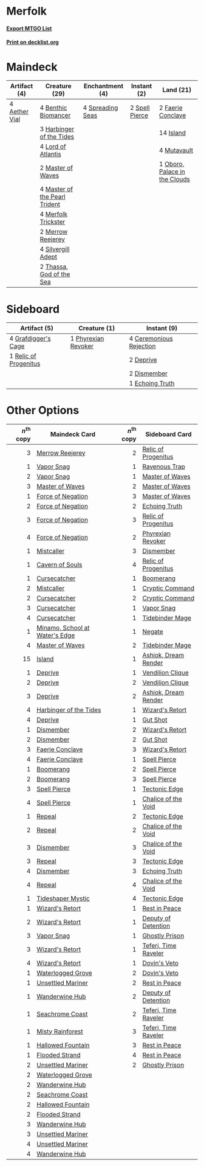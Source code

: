 # Merfolk

#### [Export MTGO List](../collection/Merfolk/Merfolk.txt)
#### [Print on decklist.org](http://decklist.org/?deckmain=4%09Aether%20Vial%0A4%09Benthic%20Biomancer%0A2%09Faerie%20Conclave%0A3%09Harbinger%20of%20the%20Tides%0A14%09Island%0A4%09Lord%20of%20Atlantis%0A2%09Master%20of%20Waves%0A4%09Master%20of%20the%20Pearl%20Trident%0A4%09Merfolk%20Trickster%0A2%09Merrow%20Reejerey%0A4%09Mutavault%0A1%09Oboro,%20Palace%20in%20the%20Clouds%0A4%09Silvergill%20Adept%0A2%09Spell%20Pierce%0A4%09Spreading%20Seas%0A2%09Thassa,%20God%20of%20the%20Sea&deckside=4%09Ceremonious%20Rejection%0A2%09Deprive%0A2%09Dismember%0A1%09Echoing%20Truth%0A4%09Grafdigger's%20Cage%0A1%09Phyrexian%20Revoker%0A1%09Relic%20of%20Progenitus)
# Maindeck

|                                     Artifact (4)                                      |                                             Creature (29)                                              |                                      Enchantment (4)                                      |                                       Instant (2)                                       |                                               Land (21)                                               |
|---------------------------------------------------------------------------------------|--------------------------------------------------------------------------------------------------------|-------------------------------------------------------------------------------------------|-----------------------------------------------------------------------------------------|-------------------------------------------------------------------------------------------------------|
|4 [Aether Vial](http://gatherer.wizards.com/Pages/Card/Details.aspx?multiverseid=48146)|4 [Benthic Biomancer](http://gatherer.wizards.com/Pages/Card/Details.aspx?multiverseid=457176)          |4 [Spreading Seas](http://gatherer.wizards.com/Pages/Card/Details.aspx?multiverseid=190405)|2 [Spell Pierce](http://gatherer.wizards.com/Pages/Card/Details.aspx?multiverseid=425876)|2 [Faerie Conclave](http://gatherer.wizards.com/Pages/Card/Details.aspx?multiverseid=106531)           |
|                                                                                       |3 [Harbinger of the Tides](http://gatherer.wizards.com/Pages/Card/Details.aspx?multiverseid=433017)     |                                                                                           |                                                                                         |14 [Island](http://gatherer.wizards.com/Pages/Card/Details.aspx?multiverseid=439857)                   |
|                                                                                       |4 [Lord of Atlantis](http://gatherer.wizards.com/Pages/Card/Details.aspx?multiverseid=707)              |                                                                                           |                                                                                         |4 [Mutavault](http://gatherer.wizards.com/Pages/Card/Details.aspx?multiverseid=370733)                 |
|                                                                                       |2 [Master of Waves](http://gatherer.wizards.com/Pages/Card/Details.aspx?multiverseid=438441)            |                                                                                           |                                                                                         |1 [Oboro, Palace in the Clouds](http://gatherer.wizards.com/Pages/Card/Details.aspx?multiverseid=74206)|
|                                                                                       |4 [Master of the Pearl Trident](http://gatherer.wizards.com/Pages/Card/Details.aspx?multiverseid=438449)|                                                                                           |                                                                                         |                                                                                                       |
|                                                                                       |4 [Merfolk Trickster](http://gatherer.wizards.com/Pages/Card/Details.aspx?multiverseid=442944)          |                                                                                           |                                                                                         |                                                                                                       |
|                                                                                       |2 [Merrow Reejerey](http://gatherer.wizards.com/Pages/Card/Details.aspx?multiverseid=438453)            |                                                                                           |                                                                                         |                                                                                                       |
|                                                                                       |4 [Silvergill Adept](http://gatherer.wizards.com/Pages/Card/Details.aspx?multiverseid=139682)           |                                                                                           |                                                                                         |                                                                                                       |
|                                                                                       |2 [Thassa, God of the Sea](http://gatherer.wizards.com/Pages/Card/Details.aspx?multiverseid=373535)     |                                                                                           |                                                                                         |                                                                                                       |


# Sideboard

|                                          Artifact (5)                                          |                                         Creature (1)                                         |                                           Instant (9)                                            |
|------------------------------------------------------------------------------------------------|----------------------------------------------------------------------------------------------|--------------------------------------------------------------------------------------------------|
|4 [Grafdigger's Cage](http://gatherer.wizards.com/Pages/Card/Details.aspx?multiverseid=278452)  |1 [Phyrexian Revoker](http://gatherer.wizards.com/Pages/Card/Details.aspx?multiverseid=383343)|4 [Ceremonious Rejection](http://gatherer.wizards.com/Pages/Card/Details.aspx?multiverseid=417613)|
|1 [Relic of Progenitus](http://gatherer.wizards.com/Pages/Card/Details.aspx?multiverseid=174824)|                                                                                              |2 [Deprive](http://gatherer.wizards.com/Pages/Card/Details.aspx?multiverseid=193519)              |
|                                                                                                |                                                                                              |2 [Dismember](http://gatherer.wizards.com/Pages/Card/Details.aspx?multiverseid=382182)            |
|                                                                                                |                                                                                              |1 [Echoing Truth](http://gatherer.wizards.com/Pages/Card/Details.aspx?multiverseid=405212)        |


# Other Options

|*n*<sup>th</sup> copy|                                             Maindeck Card                                              |*n*<sup>th</sup> copy|                                        Sideboard Card                                         |
|--------------------:|--------------------------------------------------------------------------------------------------------|--------------------:|-----------------------------------------------------------------------------------------------|
|                    3|[Merrow Reejerey](http://gatherer.wizards.com/Pages/Card/Details.aspx?multiverseid=438453)              |                    2|[Relic of Progenitus](http://gatherer.wizards.com/Pages/Card/Details.aspx?multiverseid=174824) |
|                    1|[Vapor Snag](http://gatherer.wizards.com/Pages/Card/Details.aspx?multiverseid=249373)                   |                    1|[Ravenous Trap](http://gatherer.wizards.com/Pages/Card/Details.aspx?multiverseid=197537)       |
|                    2|[Vapor Snag](http://gatherer.wizards.com/Pages/Card/Details.aspx?multiverseid=249373)                   |                    1|[Master of Waves](http://gatherer.wizards.com/Pages/Card/Details.aspx?multiverseid=438441)     |
|                    3|[Master of Waves](http://gatherer.wizards.com/Pages/Card/Details.aspx?multiverseid=438441)              |                    2|[Master of Waves](http://gatherer.wizards.com/Pages/Card/Details.aspx?multiverseid=438441)     |
|                    1|[Force of Negation](http://gatherer.wizards.com/Pages/Card/Details.aspx?multiverseid=464001)            |                    3|[Master of Waves](http://gatherer.wizards.com/Pages/Card/Details.aspx?multiverseid=438441)     |
|                    2|[Force of Negation](http://gatherer.wizards.com/Pages/Card/Details.aspx?multiverseid=464001)            |                    2|[Echoing Truth](http://gatherer.wizards.com/Pages/Card/Details.aspx?multiverseid=405212)       |
|                    3|[Force of Negation](http://gatherer.wizards.com/Pages/Card/Details.aspx?multiverseid=464001)            |                    3|[Relic of Progenitus](http://gatherer.wizards.com/Pages/Card/Details.aspx?multiverseid=174824) |
|                    4|[Force of Negation](http://gatherer.wizards.com/Pages/Card/Details.aspx?multiverseid=464001)            |                    2|[Phyrexian Revoker](http://gatherer.wizards.com/Pages/Card/Details.aspx?multiverseid=383343)   |
|                    1|[Mistcaller](http://gatherer.wizards.com/Pages/Card/Details.aspx?multiverseid=447198)                   |                    3|[Dismember](http://gatherer.wizards.com/Pages/Card/Details.aspx?multiverseid=382182)           |
|                    1|[Cavern of Souls](http://gatherer.wizards.com/Pages/Card/Details.aspx?multiverseid=278058)              |                    4|[Relic of Progenitus](http://gatherer.wizards.com/Pages/Card/Details.aspx?multiverseid=174824) |
|                    1|[Cursecatcher](http://gatherer.wizards.com/Pages/Card/Details.aspx?multiverseid=442042)                 |                    1|[Boomerang](http://gatherer.wizards.com/Pages/Card/Details.aspx?multiverseid=129494)           |
|                    2|[Mistcaller](http://gatherer.wizards.com/Pages/Card/Details.aspx?multiverseid=447198)                   |                    1|[Cryptic Command](http://gatherer.wizards.com/Pages/Card/Details.aspx?multiverseid=438614)     |
|                    2|[Cursecatcher](http://gatherer.wizards.com/Pages/Card/Details.aspx?multiverseid=442042)                 |                    2|[Cryptic Command](http://gatherer.wizards.com/Pages/Card/Details.aspx?multiverseid=438614)     |
|                    3|[Cursecatcher](http://gatherer.wizards.com/Pages/Card/Details.aspx?multiverseid=442042)                 |                    1|[Vapor Snag](http://gatherer.wizards.com/Pages/Card/Details.aspx?multiverseid=249373)          |
|                    4|[Cursecatcher](http://gatherer.wizards.com/Pages/Card/Details.aspx?multiverseid=442042)                 |                    1|[Tidebinder Mage](http://gatherer.wizards.com/Pages/Card/Details.aspx?multiverseid=438462)     |
|                    1|[Minamo, School at Water's Edge](http://gatherer.wizards.com/Pages/Card/Details.aspx?multiverseid=79179)|                    1|[Negate](http://gatherer.wizards.com/Pages/Card/Details.aspx?multiverseid=423707)              |
|                    4|[Master of Waves](http://gatherer.wizards.com/Pages/Card/Details.aspx?multiverseid=438441)              |                    2|[Tidebinder Mage](http://gatherer.wizards.com/Pages/Card/Details.aspx?multiverseid=438462)     |
|                   15|[Island](http://gatherer.wizards.com/Pages/Card/Details.aspx?multiverseid=439857)                       |                    1|[Ashiok, Dream Render](http://gatherer.wizards.com/Pages/Card/Details.aspx?multiverseid=461155)|
|                    1|[Deprive](http://gatherer.wizards.com/Pages/Card/Details.aspx?multiverseid=193519)                      |                    1|[Vendilion Clique](http://gatherer.wizards.com/Pages/Card/Details.aspx?multiverseid=442065)    |
|                    2|[Deprive](http://gatherer.wizards.com/Pages/Card/Details.aspx?multiverseid=193519)                      |                    2|[Vendilion Clique](http://gatherer.wizards.com/Pages/Card/Details.aspx?multiverseid=442065)    |
|                    3|[Deprive](http://gatherer.wizards.com/Pages/Card/Details.aspx?multiverseid=193519)                      |                    2|[Ashiok, Dream Render](http://gatherer.wizards.com/Pages/Card/Details.aspx?multiverseid=461155)|
|                    4|[Harbinger of the Tides](http://gatherer.wizards.com/Pages/Card/Details.aspx?multiverseid=433017)       |                    1|[Wizard's Retort](http://gatherer.wizards.com/Pages/Card/Details.aspx?multiverseid=442963)     |
|                    4|[Deprive](http://gatherer.wizards.com/Pages/Card/Details.aspx?multiverseid=193519)                      |                    1|[Gut Shot](http://gatherer.wizards.com/Pages/Card/Details.aspx?multiverseid=397673)            |
|                    1|[Dismember](http://gatherer.wizards.com/Pages/Card/Details.aspx?multiverseid=382182)                    |                    2|[Wizard's Retort](http://gatherer.wizards.com/Pages/Card/Details.aspx?multiverseid=442963)     |
|                    2|[Dismember](http://gatherer.wizards.com/Pages/Card/Details.aspx?multiverseid=382182)                    |                    2|[Gut Shot](http://gatherer.wizards.com/Pages/Card/Details.aspx?multiverseid=397673)            |
|                    3|[Faerie Conclave](http://gatherer.wizards.com/Pages/Card/Details.aspx?multiverseid=106531)              |                    3|[Wizard's Retort](http://gatherer.wizards.com/Pages/Card/Details.aspx?multiverseid=442963)     |
|                    4|[Faerie Conclave](http://gatherer.wizards.com/Pages/Card/Details.aspx?multiverseid=106531)              |                    1|[Spell Pierce](http://gatherer.wizards.com/Pages/Card/Details.aspx?multiverseid=425876)        |
|                    1|[Boomerang](http://gatherer.wizards.com/Pages/Card/Details.aspx?multiverseid=129494)                    |                    2|[Spell Pierce](http://gatherer.wizards.com/Pages/Card/Details.aspx?multiverseid=425876)        |
|                    2|[Boomerang](http://gatherer.wizards.com/Pages/Card/Details.aspx?multiverseid=129494)                    |                    3|[Spell Pierce](http://gatherer.wizards.com/Pages/Card/Details.aspx?multiverseid=425876)        |
|                    3|[Spell Pierce](http://gatherer.wizards.com/Pages/Card/Details.aspx?multiverseid=425876)                 |                    1|[Tectonic Edge](http://gatherer.wizards.com/Pages/Card/Details.aspx?multiverseid=389711)       |
|                    4|[Spell Pierce](http://gatherer.wizards.com/Pages/Card/Details.aspx?multiverseid=425876)                 |                    1|[Chalice of the Void](http://gatherer.wizards.com/Pages/Card/Details.aspx?multiverseid=442211) |
|                    1|[Repeal](http://gatherer.wizards.com/Pages/Card/Details.aspx?multiverseid=405357)                       |                    2|[Tectonic Edge](http://gatherer.wizards.com/Pages/Card/Details.aspx?multiverseid=389711)       |
|                    2|[Repeal](http://gatherer.wizards.com/Pages/Card/Details.aspx?multiverseid=405357)                       |                    2|[Chalice of the Void](http://gatherer.wizards.com/Pages/Card/Details.aspx?multiverseid=442211) |
|                    3|[Dismember](http://gatherer.wizards.com/Pages/Card/Details.aspx?multiverseid=382182)                    |                    3|[Chalice of the Void](http://gatherer.wizards.com/Pages/Card/Details.aspx?multiverseid=442211) |
|                    3|[Repeal](http://gatherer.wizards.com/Pages/Card/Details.aspx?multiverseid=405357)                       |                    3|[Tectonic Edge](http://gatherer.wizards.com/Pages/Card/Details.aspx?multiverseid=389711)       |
|                    4|[Dismember](http://gatherer.wizards.com/Pages/Card/Details.aspx?multiverseid=382182)                    |                    3|[Echoing Truth](http://gatherer.wizards.com/Pages/Card/Details.aspx?multiverseid=405212)       |
|                    4|[Repeal](http://gatherer.wizards.com/Pages/Card/Details.aspx?multiverseid=405357)                       |                    4|[Chalice of the Void](http://gatherer.wizards.com/Pages/Card/Details.aspx?multiverseid=442211) |
|                    1|[Tideshaper Mystic](http://gatherer.wizards.com/Pages/Card/Details.aspx?multiverseid=142362)            |                    4|[Tectonic Edge](http://gatherer.wizards.com/Pages/Card/Details.aspx?multiverseid=389711)       |
|                    1|[Wizard's Retort](http://gatherer.wizards.com/Pages/Card/Details.aspx?multiverseid=442963)              |                    1|[Rest in Peace](http://gatherer.wizards.com/Pages/Card/Details.aspx?multiverseid=442021)       |
|                    2|[Wizard's Retort](http://gatherer.wizards.com/Pages/Card/Details.aspx?multiverseid=442963)              |                    1|[Deputy of Detention](http://gatherer.wizards.com/Pages/Card/Details.aspx?multiverseid=457309) |
|                    3|[Vapor Snag](http://gatherer.wizards.com/Pages/Card/Details.aspx?multiverseid=249373)                   |                    1|[Ghostly Prison](http://gatherer.wizards.com/Pages/Card/Details.aspx?multiverseid=420683)      |
|                    3|[Wizard's Retort](http://gatherer.wizards.com/Pages/Card/Details.aspx?multiverseid=442963)              |                    1|[Teferi, Time Raveler](http://gatherer.wizards.com/Pages/Card/Details.aspx?multiverseid=461148)|
|                    4|[Wizard's Retort](http://gatherer.wizards.com/Pages/Card/Details.aspx?multiverseid=442963)              |                    1|[Dovin's Veto](http://gatherer.wizards.com/Pages/Card/Details.aspx?multiverseid=461120)        |
|                    1|[Waterlogged Grove](http://gatherer.wizards.com/Pages/Card/Details.aspx?multiverseid=464198)            |                    2|[Dovin's Veto](http://gatherer.wizards.com/Pages/Card/Details.aspx?multiverseid=461120)        |
|                    1|[Unsettled Mariner](http://gatherer.wizards.com/Pages/Card/Details.aspx?multiverseid=464165)            |                    2|[Rest in Peace](http://gatherer.wizards.com/Pages/Card/Details.aspx?multiverseid=442021)       |
|                    1|[Wanderwine Hub](http://gatherer.wizards.com/Pages/Card/Details.aspx?multiverseid=153456)               |                    2|[Deputy of Detention](http://gatherer.wizards.com/Pages/Card/Details.aspx?multiverseid=457309) |
|                    1|[Seachrome Coast](http://gatherer.wizards.com/Pages/Card/Details.aspx?multiverseid=209399)              |                    2|[Teferi, Time Raveler](http://gatherer.wizards.com/Pages/Card/Details.aspx?multiverseid=461148)|
|                    1|[Misty Rainforest](http://gatherer.wizards.com/Pages/Card/Details.aspx?multiverseid=405102)             |                    3|[Teferi, Time Raveler](http://gatherer.wizards.com/Pages/Card/Details.aspx?multiverseid=461148)|
|                    1|[Hallowed Fountain](http://gatherer.wizards.com/Pages/Card/Details.aspx?multiverseid=97071)             |                    3|[Rest in Peace](http://gatherer.wizards.com/Pages/Card/Details.aspx?multiverseid=442021)       |
|                    1|[Flooded Strand](http://gatherer.wizards.com/Pages/Card/Details.aspx?multiverseid=405098)               |                    4|[Rest in Peace](http://gatherer.wizards.com/Pages/Card/Details.aspx?multiverseid=442021)       |
|                    2|[Unsettled Mariner](http://gatherer.wizards.com/Pages/Card/Details.aspx?multiverseid=464165)            |                    2|[Ghostly Prison](http://gatherer.wizards.com/Pages/Card/Details.aspx?multiverseid=420683)      |
|                    2|[Waterlogged Grove](http://gatherer.wizards.com/Pages/Card/Details.aspx?multiverseid=464198)            |                     |                                                                                               |
|                    2|[Wanderwine Hub](http://gatherer.wizards.com/Pages/Card/Details.aspx?multiverseid=153456)               |                     |                                                                                               |
|                    2|[Seachrome Coast](http://gatherer.wizards.com/Pages/Card/Details.aspx?multiverseid=209399)              |                     |                                                                                               |
|                    2|[Hallowed Fountain](http://gatherer.wizards.com/Pages/Card/Details.aspx?multiverseid=97071)             |                     |                                                                                               |
|                    2|[Flooded Strand](http://gatherer.wizards.com/Pages/Card/Details.aspx?multiverseid=405098)               |                     |                                                                                               |
|                    3|[Wanderwine Hub](http://gatherer.wizards.com/Pages/Card/Details.aspx?multiverseid=153456)               |                     |                                                                                               |
|                    3|[Unsettled Mariner](http://gatherer.wizards.com/Pages/Card/Details.aspx?multiverseid=464165)            |                     |                                                                                               |
|                    4|[Unsettled Mariner](http://gatherer.wizards.com/Pages/Card/Details.aspx?multiverseid=464165)            |                     |                                                                                               |
|                    4|[Wanderwine Hub](http://gatherer.wizards.com/Pages/Card/Details.aspx?multiverseid=153456)               |                     |                                                                                               |

